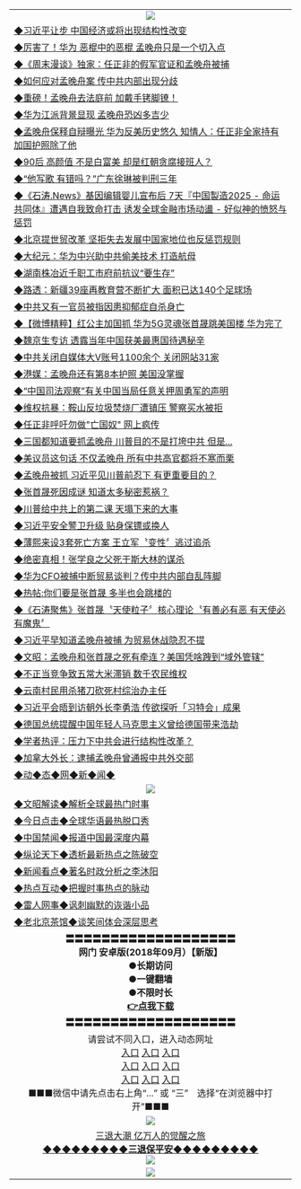 <table>
  <tr>
    <td align=center><img src="https://github.com/gyhhx/image-upload/blob/master/20180612%20(14).jpg" /></td>
  </tr>
    <tr>
<td align=left>
<a href="https://ctbtfdoocixoa.global.ssl.fastly.net/oo.aspx?name=c996289&key=ofejcfaxcltk&from=gy">◆习近平让步 中国经济或将出现结构性改变</a><br/>
</td>
   </tr>
 <tr>
<td align=left>
<a href="https://ctbtfdoocixoa.global.ssl.fastly.net/oo.aspx?name=c996288&key=ofejcfaxcltk&from=gy">◆厉害了！华为 恶棍中的恶棍 孟晚舟只是一个切入点</a><br/></td>
  </tr>
  <tr>
<td align=left>
<a href="https://ctbtfdoocixoa.global.ssl.fastly.net/oo.aspx?name=c922850_229_1&key=ofejcfaxcltk&from=gy">◆《周末漫谈》独家：任正非的假军官证和孟晚舟被捕</a><br/></td>
 </tr>
  <tr>
<td align=left>
<a href="http://ctbtfdoocixoa.global.ssl.fastly.net/oo.aspx?name=c996258&key=ofejcfaxcltk&from=gy">◆如何应对孟晚舟案 传中共内部出现分歧</a><br/></td>
 </tr>
   <tr>
<td align=left>
<a href="http://ctbtfdoocixoa.global.ssl.fastly.net/oo.aspx?name=c996352&key=ofejcfaxcltk&from=gy">◆重磅！孟晚舟去法庭前 加戴手铐脚镣！</a><br/></td>
   </tr> 
  <tr>
<td align=left>
<a href="http://ctbtfdoocixoa.global.ssl.fastly.net/oo.aspx?name=c996330&key=ofejcfaxcltk&from=gy">◆华为江派背景显现 孟晚舟恐凶多吉少</a><br/></td>
  </tr> 
 <tr>
<td align=left>
<a href="http://ctbtfdoocixoa.global.ssl.fastly.net/oo.aspx?name=c996286&key=ofejcfaxcltk&from=gy">◆孟晚舟保释自辩曝光 华为反美历史悠久 知情人：任正非全家持有加国护照除了他</a><br/>
</td>
   </tr>
 <tr>
<td align=left>
<a href="http://ctbtfdoocixoa.global.ssl.fastly.net/oo.aspx?name=c996281&key=ofejcfaxcltk&from=gy">◆90后 高颜值 不是白富美 却是红朝贪腐接班人？</a><br/>
</td>
   </tr>
 <tr>
<td align=left>
<a href="http://ctbtfdoocixoa.global.ssl.fastly.net/oo.aspx?name=c996291&key=ofejcfaxcltk&from=gy">◆“他写歌 有错吗？”广东徐琳被判刑三年</a><br/></td>
  </tr>
  <tr>
<td align=left>
<a href="http://ctbtfdoocixoa.global.ssl.fastly.net/oo.aspx?name=c816850_320_1&key=ofejcfaxcltk&from=gy">◆《石涛.News》基因编辑婴儿宣布后 7天『中国製造2025 - 命运共同体』遭遇自我致命打击 诱发全球金融市场动盪 - 好似神的愤怒与惩罚</a><br/></td>
 </tr>
   <tr>
<td align=left>
<a href="http://ctbtfdoocixoa.global.ssl.fastly.net/oo.aspx?name=c996316&key=ofejcfaxcltk&from=gy">◆北京提世贸改革 坚拒失去发展中国家地位也反惩罚规则</a><br/>
</td>
   </tr>
 <tr>
<td align=left>
<a href="http://ctbtfdoocixoa.global.ssl.fastly.net/oo.aspx?name=c996318&key=ofejcfaxcltk&from=gy">◆大纪元：华为中兴助中共偷美技术 打造航母</a><br/></td>
  </tr>
  <tr>
<td align=left>
<a href="http://ctbtfdoocixoa.global.ssl.fastly.net/oo.aspx?name=c996322&key=ofejcfaxcltk&from=gy">◆湖南株冶近千职工市府前抗议“要生存”</a><br/></td>
 </tr>
  <tr>
<td align=left>
<a href="http://ctbtfdoocixoa.global.ssl.fastly.net/oo.aspx?name=c996302&key=ofejcfaxcltk&from=gy">◆路透：新疆39座再教育营不断扩大 面积已达140个足球场</a><br/></td>
 </tr>
   <tr>
<td align=left>
<a href="http://ctbtfdoocixoa.global.ssl.fastly.net/oo.aspx?name=c996343&key=ofejcfaxcltk&from=gy">◆中共又有一官员被指因患抑郁症自杀身亡</a><br/></td>
   </tr> 
  <tr>
<td align=left>
<a href="http://ctbtfdoocixoa.global.ssl.fastly.net/oo.aspx?name=c996415&key=ofejcfaxcltk&from=gy">◆【微博精粹】红公主加国抓 华为5G灵魂张首晟跳美国楼 华为完了</a><br/></td>
  </tr> 
 <tr>
<td align=left>
<a href="http://ctbtfdoocixoa.global.ssl.fastly.net/oo.aspx?name=c996397&key=ofejcfaxcltk&from=gy">◆魏京生专访 透露当年中国获美最惠国待遇秘辛</a><br/>
</td>
   </tr>
 <tr>
<td align=left>
<a href="http://ctbtfdoocixoa.global.ssl.fastly.net/oo.aspx?name=c996341&key=ofejcfaxcltk&from=gy">◆中共关闭自媒体大V账号1100余个 关闭网站31家</a><br/>
</td>
   </tr>
 <tr>
<td align=left>
<a href="http://ctbtfdoocixoa.global.ssl.fastly.net/oo.aspx?name=c996329&key=ofejcfaxcltk&from=gy">◆港媒：孟晚舟还有第8本护照 美国没掌握</a><br/></td>
  </tr>
  <tr>
<td align=left>
<a href="http://ctbtfdoocixoa.global.ssl.fastly.net/oo.aspx?name=c996312&key=ofejcfaxcltk&from=gy">◆“中国司法观察”有关中国当局任意关押周勇军的声明</a><br/></td>
 </tr>
   <tr>
<td align=left>
<a href="http://ctbtfdoocixoa.global.ssl.fastly.net/oo.aspx?name=c976308_4_1&key=ofejcfaxcltk&from=gy">◆维权抗暴：鞍山反垃圾焚烧厂遭镇压 警察买水被拒</a><br/>
</td>
   </tr>
 <tr>
<td align=left>
<a href="http://ctbtfdoocixoa.global.ssl.fastly.net/oo.aspx?name=c996238&key=ofejcfaxcltk&from=gy">◆任正非呼吁勿做"亡国奴" 网上疯传</a><br/></td>
  </tr>
    <tr>
<td align=left>
<a href="https://ctbtfdoocixoa.global.ssl.fastly.net/oo.aspx?name=c995983&key=ofejcfaxcltk&from=gy">◆三国都知道要抓孟晚舟 川普目的不是打垮中共 但是...</a><br/>
</td>
   </tr>
 <tr>
<td align=left>
<a href="https://ctbtfdoocixoa.global.ssl.fastly.net/oo.aspx?name=c995775&key=ofejcfaxcltk&from=gy">◆美议员这句话 不仅孟晚舟 所有中共高官都将不寒而栗</a><br/></td>
  </tr>
  <tr>
<td align=left>
<a href="https://ctbtfdoocixoa.global.ssl.fastly.net/oo.aspx?name=c995968&key=ofejcfaxcltk&from=gy">◆孟晚舟被抓 习近平见川普前忍下 有更重要目的？</a><br/></td>
 </tr>
  <tr>
<td align=left>
<a href="http://ctbtfdoocixoa.global.ssl.fastly.net/oo.aspx?name=c995985&key=ofejcfaxcltk&from=gy">◆张首晟死因成谜 知道太多秘密惹祸？</a><br/></td>
 </tr>
   <tr>
<td align=left>
<a href="http://ctbtfdoocixoa.global.ssl.fastly.net/oo.aspx?name=c995959&key=ofejcfaxcltk&from=gy">◆川普给中共上的第二课 天塌下来的大事</a><br/></td>
   </tr> 
  <tr>
<td align=left>
<a href="http://ctbtfdoocixoa.global.ssl.fastly.net/oo.aspx?name=c996063&key=ofejcfaxcltk&from=gy">◆习近平安全警卫升级 贴身保镖或换人</a><br/></td>
  </tr> 
 <tr>
<td align=left>
<a href="http://ctbtfdoocixoa.global.ssl.fastly.net/oo.aspx?name=c995798&key=ofejcfaxcltk&from=gy">◆薄熙来设3套死亡方案 王立军〝变性〞逃过追杀</a><br/>
</td>
   </tr>
 <tr>
<td align=left>
<a href="http://ctbtfdoocixoa.global.ssl.fastly.net/oo.aspx?name=c996077&key=ofejcfaxcltk&from=gy">◆绝密真相！张学良之父死于斯大林的谋杀</a><br/>
</td>
   </tr>
 <tr>
<td align=left>
<a href="http://ctbtfdoocixoa.global.ssl.fastly.net/oo.aspx?name=c996007&key=ofejcfaxcltk&from=gy">◆华为CFO被捕中断贸易谈判？传中共内部自乱阵脚</a><br/></td>
  </tr>
  <tr>
<td align=left>
<a href="http://ctbtfdoocixoa.global.ssl.fastly.net/oo.aspx?name=c995897&key=ofejcfaxcltk&from=gy">◆热帖:你们要是张首晟 多半也会跳楼的</a><br/></td>
 </tr>
   <tr>
<td align=left>
<a href="http://ctbtfdoocixoa.global.ssl.fastly.net/oo.aspx?name=c995962&key=ofejcfaxcltk&from=gy">◆《石涛聚焦》张首晟〝天使粒子〞核心理论〝有善必有恶 有天使必有魔鬼〞</a><br/>
</td>
   </tr>
 <tr>
<td align=left>
<a href="http://ctbtfdoocixoa.global.ssl.fastly.net/oo.aspx?name=c996029&key=ofejcfaxcltk&from=gy">◆习近平早知道孟晚舟被捕 为贸易休战隐忍不提</a><br/></td>
  </tr>
  <tr>
<td align=left>
<a href="http://ctbtfdoocixoa.global.ssl.fastly.net/oo.aspx?name=c996132&key=ofejcfaxcltk&from=gy">◆文昭：孟晚舟和张首晟之死有牵连？美国凭啥跩到“域外管辖”</a><br/></td>
 </tr>
  <tr>
<td align=left>
<a href="http://ctbtfdoocixoa.global.ssl.fastly.net/oo.aspx?name=c996089&key=ofejcfaxcltk&from=gy">◆不正当竞争致五常大米滞销 数千农民维权</a><br/></td>
 </tr>
   <tr>
<td align=left>
<a href="http://ctbtfdoocixoa.global.ssl.fastly.net/oo.aspx?name=c996083&key=ofejcfaxcltk&from=gy">◆云南村民用杀猪刀砍死村综治办主任</a><br/></td>
   </tr> 
  <tr>
<td align=left>
<a href="http://ctbtfdoocixoa.global.ssl.fastly.net/oo.aspx?name=c996078&key=ofejcfaxcltk&from=gy">◆习近平会晤到访朝外长李勇浩 传欲探听「习特会」成果</a><br/></td>
  </tr> 
 <tr>
<td align=left>
<a href="http://ctbtfdoocixoa.global.ssl.fastly.net/oo.aspx?name=c996034&key=ofejcfaxcltk&from=gy">◆德国总统提醒中国年轻人马克思主义曾给德国带来浩劫</a><br/>
</td>
   </tr>
 <tr>
<td align=left>
<a href="http://ctbtfdoocixoa.global.ssl.fastly.net/oo.aspx?name=c996008&key=ofejcfaxcltk&from=gy">◆学者热评：压力下中共会进行结构性改革？</a><br/>
</td>
   </tr>
 <tr>
<td align=left>
<a href="http://ctbtfdoocixoa.global.ssl.fastly.net/oo.aspx?name=c996060&key=ofejcfaxcltk&from=gy">◆加拿大外长：逮捕孟晚舟曾通报中共外交部</a><br/></td>
  </tr>
   <tr>
<td align=left>
<a href="http://ctbtfdoocixoa.global.ssl.fastly.net/oo.aspx?name=c841287&key=ofejcfaxcltk&from=gy">◆动◆态◆网◆新◆闻◆</a><br/></td>
  </tr>
    <tr>
    <td align=center><img src="https://github.com/gyhhx/image-upload/blob/master/20180612%20(61).jpg" /></td>
  </tr>
  <tr>
   <td align=left>
<a href="http://ctbtfdoocixoa.global.ssl.fastly.net/oo.aspx?name=c816857&key=ofejcfaxcltk&from=gy&tag=9973110">◆文昭解读◆解析全球最热门时事</a><br/>
    </td>
  </tr>
   <tr>
   <td align=left> 
<a href="http://ctbtfdoocixoa.global.ssl.fastly.net/oo.aspx?name=c816850&key=ofejcfaxcltk&from=gy&tag=9877">◆今日点击◆全球华语最热脱口秀</a><br/>
    </td>
  </tr>
  <tr>
  <td align=left>
<a href="http://ctbtfdoocixoa.global.ssl.fastly.net/oo.aspx?name=c816860&key=ofejcfaxcltk&from=gy&tag=99733110">◆中国禁闻◆报道中国最深度内幕</a><br/>
   </tr>
  <tr>
     <td align=left>
<a href="http://ctbtfdoocixoa.global.ssl.fastly.net/oo.aspx?name=c816855&key=ofejcfaxcltk&from=gy&tag=997110">◆纵论天下◆透析最新热点之陈破空</a><br/>
   </tr>
   <tr>
      <td align=left>
<a href="http://ctbtfdoocixoa.global.ssl.fastly.net/oo.aspx?name=c838308&key=ofejcfaxcltk&from=gy&tag=9973110">◆新闻看点◆著名时政分析之李沐阳</a><br/>
   </tr>
   <tr>
     <td align=left>
<a href="http://ctbtfdoocixoa.global.ssl.fastly.net/oo.aspx?name=c816852&key=ofejcfaxcltk&from=gy&tag=9733110">◆热点互动◆把握时事热点的脉动</a><br/>
   </tr>
   <tr>
      <td align=left>
<a href="http://ctbtfdoocixoa.global.ssl.fastly.net/oo.aspx?name=c816694&key=ofejcfaxcltk&from=gy&tag=93310">◆雷人网事◆讽刺幽默的诙谐小品</a><br/>
   </tr>
   <tr>
    <td align=left>
<a href="http://ctbtfdoocixoa.global.ssl.fastly.net/oo.aspx?name=c816650&key=ofejcfaxcltk&from=gy&tag=9973110">◆老北京茶馆◆谈笑间体会深层思考</a><br/>
   </tr>
   <tr>
    <td align=center>
 <b>〓〓〓〓〓〓〓〓〓〓〓〓〓〓〓〓〓〓〓<br/>网门 安卓版(2018年09月）【新版】<br/> ●长期访问<br/> ●一键翻墙<br/>  ●不限时长<br/> 
 <a href="https://share.weiyun.com/5cybgS2">👉<b>点我下载</a><br/>〓〓〓〓〓〓〓〓〓〓〓〓〓〓〓〓〓〓〓<br/>
    </td>
    </tr>
   <tr>
    <td align=center>请尝试不同入口，进入动态网址<br/>
     <a href="https://s3.us-east-2.amazonaws.com/ogateh/show.htm?from=gy">入口</a>
      <a href="https://s3.eu-west-2.amazonaws.com/ogatel/show.htm?from=gy">入口</a>
      <a href="https://s3.amazonaws.com/ogate/show.htm?from=oGateg">入口</a><br/>
      <a href="https://s3.ap-northeast-2.amazonaws.com/ogates/show.htm?from=gy">入口</a>
      <a href="https://s3.eu-central-1.amazonaws.com/ogatef/show.htm?from=gy">入口</a>
      <a href="https://s3.ap-south-1.amazonaws.com/ogatem/show.htm?from=gy">入口</a><br/>
      <a href="https://s3-us-west-1.amazonaws.com/ogaten/show.htm?from=gy">入口</a>
      <a href="https://s3.ca-central-1.amazonaws.com/ogatec/show.htm?from=gy">入口</a>
      <a href="https://s3-ap-northeast-1.amazonaws.com/ogatet/show.htm?from=gy">入口</a><br/>
      ■■■微信中请先点击右上角“...” 或 “三”　选择“在浏览器中打开”■■■<b><br/>
    </td>
  </tr>
  <tr>
    <td align=center><img src="https://github.com/gyhhx/image-upload/blob/master/3.jpg" /> </td>
</tr>
  <tr>  
  <td align=center>
  <a href="http://ctbtfdoocixoa.global.ssl.fastly.net/oo.aspx?name=c894205&key=ofejcfaxcltk&from=gy&tag=9973110">三退大潮 亿万人的觉醒之旅</a><br/>
      <a href="http://ctbtfdoocixoa.global.ssl.fastly.net/oo.aspx?name=ogQuit.aspx&key=ofejcfaxcltk&from=gy"><b>◆◆◆◆◆◆◆◆◆三退保平安◆◆◆◆◆◆◆◆◆<br/></a>
      <img src="https://github.com/gyhhx/image-upload/blob/master/3t.jpg" /><br/>
      </td>
  </tr>
   <tr>
    <td align=center><img src="https://raw.githubusercontent.com/oGate2/Up/master/oGate_640.jpg"/></td>
  </tr>
</table>


